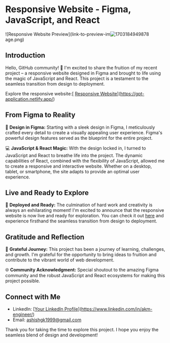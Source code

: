 
# Responsive Website - Figma, JavaScript, and React

![Responsive Website Preview](link-to-preview-im![1703184949878](https://github.com/akm-engineer/gpt3-application/assets/118009781/8cf44edf-33f5-4b02-8381-67e02e3b83bd)
age.png)

## Introduction

Hello, GitHub community! 👋 I'm excited to share the fruition of my recent project – a responsive website designed in Figma and brought to life using the magic of JavaScript and React. This project is a testament to the seamless transition from design to deployment.

Explore the responsive website:[ [Responsive Website](https://lnkd.in/dqeBGtMK)](https://gpt-application.netlify.app/)

## From Figma to Reality

🎨 **Design in Figma:**
Starting with a sleek design in Figma, I meticulously crafted every detail to create a visually appealing user experience. Figma's powerful design features served as the blueprint for the entire project.

💻 **JavaScript & React Magic:**
With the design locked in, I turned to JavaScript and React to breathe life into the project. The dynamic capabilities of React, combined with the flexibility of JavaScript, allowed me to create a responsive and interactive website. Whether on a desktop, tablet, or smartphone, the site adapts to provide an optimal user experience.

## Live and Ready to Explore

🚀 **Deployed and Ready:**
The culmination of hard work and creativity is always an exhilarating moment! I'm excited to announce that the responsive website is now live and ready for exploration. You can check it out [here](https://lnkd.in/dqeBGtMK) and experience firsthand the seamless transition from design to deployment.

## Gratitude and Reflection

🙌 **Grateful Journey:**
This project has been a journey of learning, challenges, and growth. I'm grateful for the opportunity to bring ideas to fruition and contribute to the vibrant world of web development.

🌐 **Community Acknowledgment:**
Special shoutout to the amazing Figma community and the robust JavaScript and React ecosystems for making this project possible.

## Connect with Me


- LinkedIn: [[Your LinkedIn Profile](https://www.linkedin.com/in/your-profile)](https://www.linkedin.com/in/akm-engineer/)
- Email: ashishgk1999@gmail.com

Thank you for taking the time to explore this project. I hope you enjoy the seamless blend of design and development!

